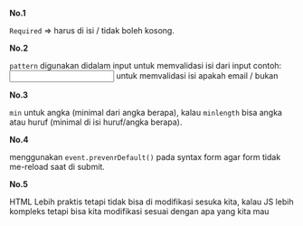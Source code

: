 
**No.1**

`Required` => harus di isi / tidak boleh kosong.

**No.2**

`pattern` digunakan didalam input untuk memvalidasi isi dari input
contoh: <input type="email" pattern=.+@.+> untuk memvalidasi isi apakah email / bukan

**No.3**

`min` untuk angka (minimal dari angka berapa), kalau `minlength` bisa angka atau huruf (minimal di isi huruf/angka berapa).

**No.4**

menggunakan `event.prevenrDefault()` pada syntax form agar form tidak me-reload saat di submit.

**No.5**

HTML Lebih praktis tetapi tidak bisa di modifikasi sesuka kita, kalau JS lebih kompleks tetapi bisa kita modifikasi sesuai dengan apa yang kita mau


